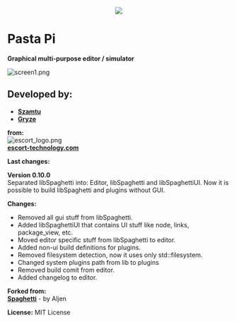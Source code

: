 <p align="center">
  <img src="docs/pastapi_logo.png"/>
</p>

# Pasta Pi  
**Graphical multi-purpose editor / simulator**

![screen1.png](docs/screen1.png)

## Developed by:  
*  **[Szamtu](https://github.com/Szamtu)**
*  **[Gryze](https://github.com/Gryze)**

**from:**  
![escort_logo.png](docs/escort_logo.png)  
**[escort-technology.com](https://escort-technology.com/)**


**Last changes:**  

**Version 0.10.0**  
Separated libSpaghetti into: Editor, libSpaghetti and libSpaghettiUI. 
Now it is possible to build libSpaghetti and plugins without GUI.

**Changes:**  
*  Removed all gui stuff from libSpaghetti.
*  Added libSpaghettiUI that contains UI stuff like node, links, package_view, etc.
*  Moved editor specific stuff from libSpaghetti to editor.
*  Added non-ui build definitions for plugins.
*  Removed filesystem detection, now it uses only std::filesystem.
*  Changed system plugins path from lib to plugins
*  Removed build comit from editor.
*  Added changelog to editor. 

**Forked from:**  
**[Spaghetti](https://github.com/aljen/spaghetti)** - by Aljen

**License:**
MIT License
